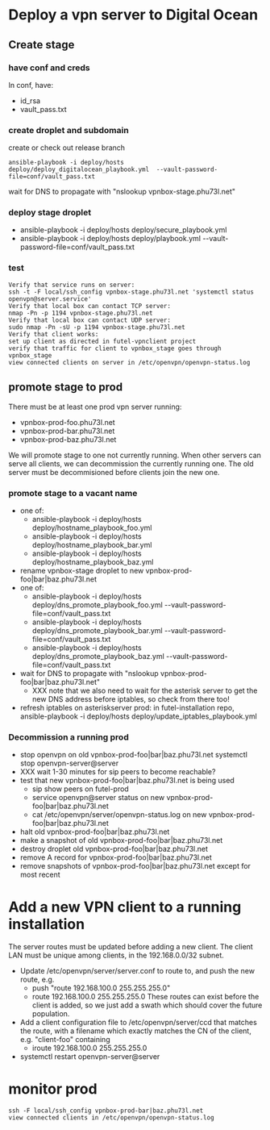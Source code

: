 # Deploy a vpn server to Digital Ocean

## Create stage

### have conf and creds

In conf, have:
- id_rsa
- vault_pass.txt

### create droplet and subdomain

create or check out release branch

    ansible-playbook -i deploy/hosts deploy/deploy_digitalocean_playbook.yml  --vault-password-file=conf/vault_pass.txt

wait for DNS to propagate with "nslookup vpnbox-stage.phu73l.net"

### deploy stage droplet

- ansible-playbook -i deploy/hosts deploy/secure_playbook.yml
- ansible-playbook -i deploy/hosts deploy/playbook.yml --vault-password-file=conf/vault_pass.txt

### test

    Verify that service runs on server:
    ssh -t -F local/ssh_config vpnbox-stage.phu73l.net 'systemctl status openvpn@server.service'
    Verify that local box can contact TCP server:
    nmap -Pn -p 1194 vpnbox-stage.phu73l.net
    Verify that local box can contact UDP server:  
    sudo nmap -Pn -sU -p 1194 vpnbox-stage.phu73l.net
    Verify that client works:
    set up client as directed in futel-vpnclient project
    verify that traffic for client to vpnbox_stage goes through vpnbox_stage
    view connected clients on server in /etc/openvpn/openvpn-status.log
    
## promote stage to prod

There must be at least one prod vpn server running:
- vpnbox-prod-foo.phu73l.net
- vpnbox-prod-bar.phu73l.net
- vpnbox-prod-baz.phu73l.net

We will promote stage to one not currently running. When other servers can serve all clients, we can decommission the currently running one. The old server must be decommisioned before clients join the new one.

### promote stage to a vacant name 

- one of:
  - ansible-playbook -i deploy/hosts deploy/hostname_playbook_foo.yml
  - ansible-playbook -i deploy/hosts deploy/hostname_playbook_bar.yml
  - ansible-playbook -i deploy/hosts deploy/hostname_playbook_baz.yml
- rename vpnbox-stage droplet to new vpnbox-prod-foo|bar|baz.phu73l.net
- one of:
  - ansible-playbook -i deploy/hosts deploy/dns_promote_playbook_foo.yml  --vault-password-file=conf/vault_pass.txt
  - ansible-playbook -i deploy/hosts deploy/dns_promote_playbook_bar.yml  --vault-password-file=conf/vault_pass.txt
  - ansible-playbook -i deploy/hosts deploy/dns_promote_playbook_baz.yml  --vault-password-file=conf/vault_pass.txt
- wait for DNS to propagate with "nslookup vpnbox-prod-foo|bar|baz.phu73l.net"
  - XXX note that we also need to wait for the asterisk server to get the new DNS address before iptables, so check from there too!
- refresh iptables on asteriskserver prod: in futel-installation repo,
        ansible-playbook -i deploy/hosts deploy/update_iptables_playbook.yml

### Decommission a running prod

- stop openvpn on old vpnbox-prod-foo|bar|baz.phu73l.net
        systemctl stop openvpn-server@server
- XXX wait 1-30 minutes for sip peers to become reachable?
- test that new vpnbox-prod-foo|bar|baz.phu73l.net is being used
  - sip show peers on futel-prod
  - service openvpn@server status on new vpnbox-prod-foo|bar|baz.phu73l.net
  - cat /etc/openvpn/server/openvpn-status.log on new vpnbox-prod-foo|bar|baz.phu73l.net
- halt old vpnbox-prod-foo|bar|baz.phu73l.net
- make a snapshot of old vpnbox-prod-foo|bar|baz.phu73l.net
- destroy droplet old vpnbox-prod-foo|bar|baz.phu73l.net
- remove A record for vpnbox-prod-foo|bar|baz.phu73l.net
- remove snapshots of vpnbox-prod-foo|bar|baz.phu73l.net except for most recent

# Add a new VPN client to a running installation

The server routes must be updated before adding a new client.
The client LAN must be unique among clients, in the 192.168.0.0/32 subnet.

- Update /etc/openvpn/server/server.conf to route to, and push the new route, e.g.
  - push "route 192.168.100.0 255.255.255.0"
  - route 192.168.100.0 255.255.255.0
  These routes can exist before the client is added, so we just add a swath which should cover the future population.
- Add a client configuration file to /etc/openvpn/server/ccd that matches the route, with a filename which exactly matches the CN of the client, e.g. "client-foo" containing
  - iroute 192.168.100.0 255.255.255.0
- systemctl restart openvpn-server@server

# monitor prod

    ssh -F local/ssh_config vpnbox-prod-bar|baz.phu73l.net
    view connected clients in /etc/openvpn/openvpn-status.log
